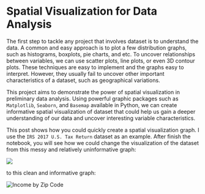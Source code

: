 # Spatial Visualization for Data Analysis

The first step to tackle any project that involves dataset is to understand the data. A common and easy approach is to plot a few distribution graphs, such as histograms, boxplots, pie charts, and etc. To uncover relationships between variables, we can  use scatter plots, line plots, or even 3D contour plots. These techniques are easy to implement and the graphs easy to interpret. However, they usually fail to uncover other important characteristics of a dataset, such as geographical variations.
 
This project aims to demonstrate the power of spatial visualization in preliminary data analysis. Using powerful graphic packages such as `Matplotlib`, `Seaborn`, and `Basemap` available in Python, we can create informative spatial visualization of dataset that could help us gain a deeper understanding of our data and uncover interesting variable characteristics.
 
This post shows how you could quickly create a spatial visualization graph. I use the `IRS 2017 U.S. Tax Return` dataset as an example. After finish the notebook, you will see how we could change the visualization of the dataset from this messy and relatively uninformative graph:   

<img src="https://user-images.githubusercontent.com/48388315/56777145-da35dc00-679d-11e9-9aa1-320a72903717.jpg" align="center">

to this clean and informative graph: 

![Income by Zip Code](https://user-images.githubusercontent.com/48388315/56778693-9b0b8900-67a5-11e9-85da-d36430a3a8c3.png)


